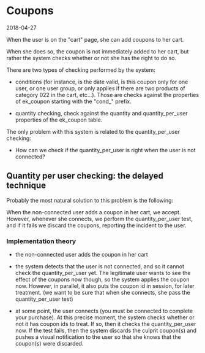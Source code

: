 Coupons
===============
2018-04-27





When the user is on the "cart" page, she can add coupons to her cart.


When she does so, the coupon is not immediately added to her cart,
but rather the system checks whether or not she has the right to do so.

There are two types of checking performed by the system:

- conditions (for instance, is the date valid, is this coupon only for one user, or one user group,
        or only applies if there are two products of category 022 in the cart, etc...).
        Those are checks against the properties of ek_coupon starting with the "cond_" prefix.

- quantity checking, check against the quantity and quantity_per_user properties of the ek_coupon table.



The only problem with this system is related to the quantity_per_user checking:

- How can we check if the quantity_per_user is right when the user is not connected?




Quantity per user checking: the delayed technique
----------------------

Probably the most natural solution to this problem is the following:


When the non-connected user adds a coupon in her cart, we accept.
However, whenever she connects, we perform the quantity_per_user test,
and if it fails we discard the coupons, reporting the incident to the user.


### Implementation theory


- the non-connected user adds the coupon in her cart
- the system detects that the user is not connected, and so it cannot check the quantity_per_user yet.
        The legitimate user wants to see the effect of the coupons now though,
        so the system applies the coupon now.
        However, in parallel, it also puts the coupon id in session, for later treatment.
        (we want to be sure that when she connects, she pass the quantity_per_user test)


- at some point, the user connects (you must be connected to complete your purchase).
        At this precise moment, the system checks whether or not it has coupon ids to treat.
        If so, then it checks the quantity_per_user now.
        If the test fails, then the system discards the culprit coupon(s) and
        pushes a visual notification to the user so that she knows that the coupon(s) were discarded.





